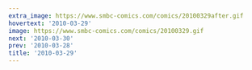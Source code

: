 ```yaml
---
extra_image: https://www.smbc-comics.com/comics/20100329after.gif
hovertext: '2010-03-29'
image: https://www.smbc-comics.com/comics/20100329.gif
next: '2010-03-30'
prev: '2010-03-28'
title: '2010-03-29'
---
```

